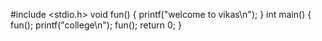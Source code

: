 
#include <stdio.h>
void fun()
{
    printf("welcome to vikas\n");
}
int main()
{
   fun();
   printf("college\n");
   fun();
    return 0;
}
